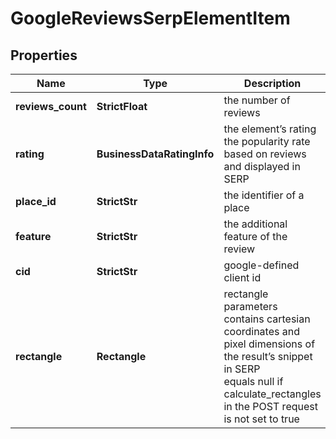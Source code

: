 # GoogleReviewsSerpElementItem


## Properties

| Name | Type | Description | Notes |
|------------ | ------------- | ------------- | -------------|
**reviews_count** | **StrictFloat** | the number of reviews |[optional]|
**rating** | **BusinessDataRatingInfo** | the element’s rating<br>the popularity rate based on reviews and displayed in SERP |[optional]|
**place_id** | **StrictStr** | the identifier of a place |[optional]|
**feature** | **StrictStr** | the additional feature of the review |[optional]|
**cid** | **StrictStr** | google-defined client id |[optional]|
**rectangle** | **Rectangle** | rectangle parameters<br>contains cartesian coordinates and pixel dimensions of the result’s snippet in SERP<br>equals null if calculate_rectangles in the POST request is not set to true |[optional]|